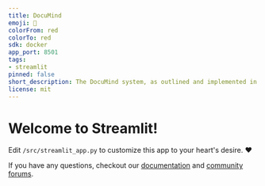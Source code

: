 ```yaml
---
title: DocuMind
emoji: 🚀
colorFrom: red
colorTo: red
sdk: docker
app_port: 8501
tags:
- streamlit
pinned: false
short_description: The DocuMind system, as outlined and implemented in this rep
license: mit
---
```


# Welcome to Streamlit!

Edit `/src/streamlit_app.py` to customize this app to your heart's desire. :heart:

If you have any questions, checkout our [documentation](https://docs.streamlit.io) and [community
forums](https://discuss.streamlit.io).
